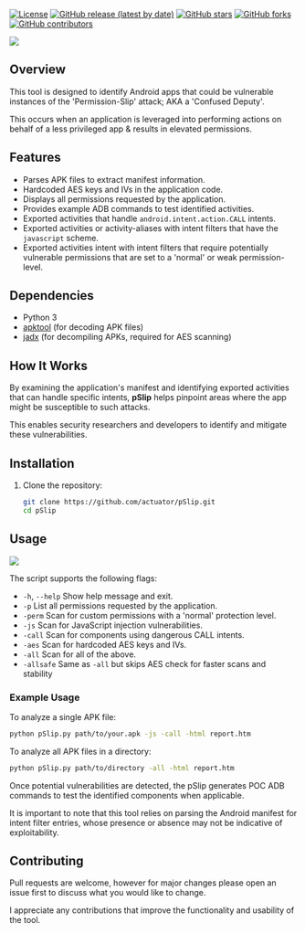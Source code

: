 
[![License](http://img.shields.io/:license-apache-blue.svg)](http://www.apache.org/licenses/LICENSE-2.0.html)
[![GitHub release (latest by date)](https://img.shields.io/github/v/release/actuator/pSlip)](https://github.com/actuator/pSlip/releases)
[![GitHub stars](https://img.shields.io/github/stars/actuator/pSlip)](https://github.com/actuator/pSlip/stargazers)
[![GitHub forks](https://img.shields.io/github/forks/actuator/pSlip)](https://github.com/actuator/pSlip/network/members)
[![GitHub contributors](https://img.shields.io/github/contributors/actuator/pSlip)](https://github.com/actuator/pSlip/graphs/contributors)

<img src="https://github.com/user-attachments/assets/53ff5d6f-c036-4f91-b993-84d0972a04b0">

## Overview

This tool is designed to identify Android apps that could be vulnerable instances of the 'Permission-Slip' attack; AKA a 'Confused Deputy'.

This occurs when an application is leveraged into performing actions on behalf of a less privileged app & results in elevated permissions.

## Features

- Parses APK files to extract manifest information.
- Hardcoded AES keys and IVs in the application code.
- Displays all permissions requested by the application.
- Provides example ADB commands to test identified activities.
- Exported activities that handle `android.intent.action.CALL` intents.
- Exported activities or activity-aliases with intent filters that have the `javascript` scheme.
- Exported activities intent with intent filters that require potentially vulnerable permissions that are set to a 'normal' or weak permission-level. 

## Dependencies

- Python 3
- [apktool](https://ibotpeaches.github.io/Apktool/) (for decoding APK files)
- [jadx](https://github.com/skylot/jadx) (for decompiling APKs, required for AES scanning)

## How It Works

By examining the application's manifest and identifying exported activities that can handle specific intents, **pSlip** helps pinpoint areas where the app might be susceptible to such attacks. 

This enables security researchers and developers to identify and mitigate these vulnerabilities.

## Installation

1. Clone the repository:
   ```bash
   git clone https://github.com/actuator/pSlip.git
   cd pSlip
   
## Usage

<img src="https://github.com/user-attachments/assets/b19fb71f-46ae-4eaf-bd0b-8aceb882317d">

The script supports the following flags:

- `-h`, `--help`    Show help message and exit.
- `-p`              List all permissions requested by the application.
- `-perm`           Scan for custom permissions with a 'normal' protection level.
- `-js`             Scan for JavaScript injection vulnerabilities.
- `-call`           Scan for components using dangerous CALL intents.
- `-aes`            Scan for hardcoded AES keys and IVs.
- `-all`            Scan for all of the above.
- `-allsafe`        Same as `-all` but skips AES check for faster scans and stability
### Example Usage

To analyze a single APK file:

```bash
python pSlip.py path/to/your.apk -js -call -html report.htm
```

To analyze all APK files in a directory:

```bash
python pSlip.py path/to/directory -all -html report.htm
```

Once potential vulnerabilities are detected, the pSlip generates POC ADB commands to test the identified components when applicable.

It is important to note that this tool relies on parsing the Android manifest for intent filter entries, whose presence or absence may not be indicative of exploitability.

## Contributing
Pull requests are welcome, however for major changes please open an issue first to discuss what you would like to change.

I appreciate any contributions that improve the functionality and usability of the tool.





